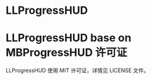 # LLProgressHUD
LLProgressHUD base on MBProgressHUD
许可证
==============
LLProgressHUD 使用 MIT 许可证，详情见 LICENSE 文件。
